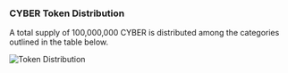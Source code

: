 ### CYBER Token Distribution

A total supply of 100,000,000 CYBER is distributed among the categories outlined in the table below.

![Token Distribution](/assets/token-distribution.png)

